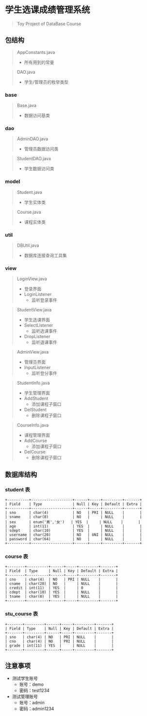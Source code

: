 # 学生选课成绩管理系统
> Toy Project of DataBase Course

## 包结构
> AppConstants.java
> - 所有用到的常量

> DAO.java
> - 学生/管理员的枚举类型

### base
> Base.java
> - 数据访问基类

### dao
> AdminDAO.java
> - 管理员数据访问类

> StudentDAO.java
> - 学生数据访问类

### model
> Student.java
> - 学生实体类

> Course.java
> - 课程实体类

### util
> DBUtil.java
> - 数据库连接查询工具集

### view
> LoginView.java
> - 登录界面
> - LoginListener
>   - 监听登录事件

> StudentView.java
> - 学生选课界面
> - SelectListener
>   - 监听选课事件
> - DropListener
>   - 监听退课事件

> AdminView.java
> - 管理员界面
> - InputListener
>   - 监听登分事件

> StudentInfo.java
> - 学生管理界面
> - AddStudent
>   - 添加课程子窗口
> - DelStudent
>   - 删除课程子窗口

> CourseInfo.java
> - 课程管理界面
> - AddCourse
>   - 添加课程子窗口
> - DelCourse
>   - 删除课程子窗口

##  数据库结构
### student 表
```
+----------+-------------------+------+-----+---------+-------+
| Field    | Type              | Null | Key | Default | Extra |
+----------+-------------------+------+-----+---------+-------+
| sno      | char(4)           | NO   | PRI | NULL    |       |
| sname    | char(8)           | NO   |     | NULL    |       |
| sex      | enum('男','女')   | YES  |     | NULL    |       |
| age      | int(11)           | YES  |     | NULL    |       |
| sdept    | char(10)          | YES  |     | NULL    |       |
| username | char(20)          | NO   | UNI | NULL    |       |
| password | char(64)          | NO   |     | NULL    |       |
+----------+-------------------+------+-----+---------+-------+
```

### course 表
```
+--------+----------+------+-----+---------+-------+
| Field  | Type     | Null | Key | Default | Extra |
+--------+----------+------+-----+---------+-------+
| cno    | char(4)  | NO   | PRI | NULL    |       |
| cname  | char(20) | NO   |     | NULL    |       |
| credit | int(11)  | YES  |     | 0       |       |
| cdept  | char(10) | YES  |     | NULL    |       |
| tname  | char(8)  | YES  |     | NULL    |       |
+--------+----------+------+-----+---------+-------+
```

### stu_course 表
```
+-------+---------+------+-----+---------+-------+
| Field | Type    | Null | Key | Default | Extra |
+-------+---------+------+-----+---------+-------+
| sno   | char(4) | NO   | PRI | NULL    |       |
| cno   | char(4) | NO   | PRI | NULL    |       |
| grade | int(11) | YES  |     | NULL    |       |
+-------+---------+------+-----+---------+-------+
```

## 注意事项
- 测试学生账号
    - 账号：demo
    - 密码：test1234
- 测试管理账号
    - 账号：admin
    - 密码：admin1234
